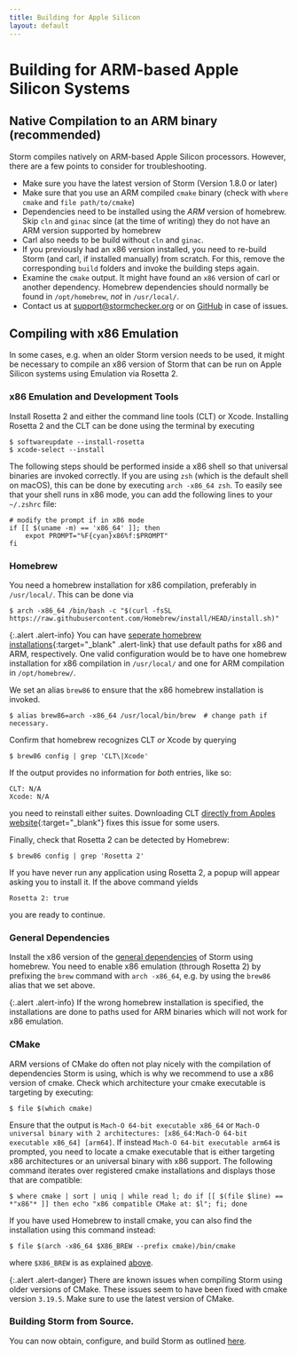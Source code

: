 ```yaml
---
title: Building for Apple Silicon
layout: default
---
```


<h1>Building for ARM-based Apple Silicon Systems </h1>

## Native Compilation to an ARM binary (recommended)

Storm compiles natively on ARM-based Apple Silicon processors. 
However, there are a few points to consider for troubleshooting.

* Make sure you have the latest version of Storm (Version 1.8.0 or later)
* Make sure that you use an ARM compiled `cmake` binary (check with `where cmake` and `file path/to/cmake`)
* Dependencies need to be installed using the *ARM* version of homebrew. Skip `cln` and `ginac` since (at the time of writing) they do not have an ARM version supported by homebrew
* Carl also needs to be build without `cln` and `ginac`.
* If you previously had an x86 version installed, you need to re-build Storm (and carl, if installed manually) from scratch. For this, remove the corresponding `build` folders and invoke the building steps again.
* Examine the `cmake` output. It might have found an `x86` version of carl or another dependency. Homebrew dependencies should normally be found in `/opt/homebrew`, *not* in `/usr/local/`.
* Contact us at [support@stormchecker.org](mailto:support@stormchecker.org) or on [GitHub](https://github.com/moves-rwth/storm) in case of issues.


##  Compiling with x86 Emulation

In some cases, e.g. when an older Storm version needs to be used, it might be necessary to compile an x86 version of Storm that can be run on Apple Silicon systems using Emulation via Rosetta 2.

### x86 Emulation and Development Tools
Install Rosetta 2 and either the command line tools (CLT) or Xcode. Installing Rosetta 2 and the CLT can be done using the terminal by executing
``` console
$ softwareupdate --install-rosetta
$ xcode-select --install
```

The following steps should be performed inside a x86 shell so that universal binaries are invoked correctly.
If you are using `zsh` (which is the default shell on macOS), this can be done by executing `arch -x86_64 zsh`.
To easily see that your shell runs in x86 mode, you can add the following lines to your `~/.zshrc` file:

```console
# modify the prompt if in x86 mode
if [[ $(uname -m) == 'x86_64' ]]; then
	expot PROMPT="%F{cyan}x86%f:$PROMPT"
fi
```

### Homebrew

You need a homebrew installation for x86 compilation, preferably in ```/usr/local/```. This can be done via
```console
$ arch -x86_64 /bin/bash -c "$(curl -fsSL https://raw.githubusercontent.com/Homebrew/install/HEAD/install.sh)"
```

{:.alert .alert-info}
You can have [seperate homebrew installations](https://docs.brew.sh/Installation#multiple-installations-unsupported){:target="_blank" .alert-link} that use default paths for x86 and ARM, respectively. One valid configuration would be to have one homebrew installation for x86 compilation in ```/usr/local/``` and one for ARM compilation in ```/opt/homebrew/```.


We set an alias `brew86` to ensure that the x86 homebrew installation is invoked.
```console
$ alias brew86=arch -x86_64 /usr/local/bin/brew  # change path if necessary.
```

Confirm that homebrew recognizes CLT _or_ Xcode by querying
``` console
$ brew86 config | grep 'CLT\|Xcode'
```
If the output provides no information for _both_ entries, like so:
``` console
CLT: N/A
Xcode: N/A
```
you need to reinstall either suites. Downloading CLT [directly from Apples website](https://developer.apple.com/downloads/more/){:target="_blank"} fixes this issue for some users.

Finally, check that Rosetta 2 can be detected by Homebrew:
``` console
$ brew86 config | grep 'Rosetta 2'
```
If you have never run any application using Rosetta 2, a popup will appear asking you to install it. If the above command yields
``` console
Rosetta 2: true
```
you are ready to continue.

### General Dependencies
Install the x86 version of the [general dependencies](dependencies.html#general-dependencies) of Storm using homebrew. You need to enable x86 emulation (through Rosetta 2) by prefixing the `brew` command with `arch -x86_64`, e.g. by using the `brew86` alias that we set above.
 
{:.alert .alert-info}
If the wrong homebrew installation is specified, the installations are done to paths used for ARM binaries which will not work for x86 emulation.

### CMake
ARM versions of CMake do often not play nicely with the compilation of dependencies Storm is using, which is why we recommend to use a x86 version of cmake. Check which architecture your cmake executable is targeting by executing:
```console
$ file $(which cmake)
```
Ensure that the output is ```Mach-O 64-bit executable x86_64``` or ```Mach-O universal binary with 2 architectures: [x86_64:Mach-O 64-bit executable x86_64] [arm64]```. If instead ```Mach-O 64-bit executable arm64``` is prompted, you need to locate a cmake executable that is either targeting x86 architectures or an universal binary with x86 support. The following command iterates over registered cmake installations and displays those that are compatible:
```console
$ where cmake | sort | uniq | while read l; do if [[ $(file $line) == *"x86"* ]] then echo "x86 compatible CMake at: $l"; fi; done
```
If you have used Homebrew to install cmake, you can also find the installation using this command instead:
```console
$ file $(arch -x86_64 $X86_BREW --prefix cmake)/bin/cmake
```
where ```$X86_BREW``` is as explained [above](apple-silicon.html#homebrew).

{:.alert .alert-danger}
There are known issues when compiling Storm using older versions of CMake.
These issues seem to have been fixed with cmake version ```3.19.5```. Make sure to use the latest version of CMake.

### Building Storm from Source.

You can now obtain, configure, and build Storm as outlined [here](build.html#obtaining-the-source-code).
